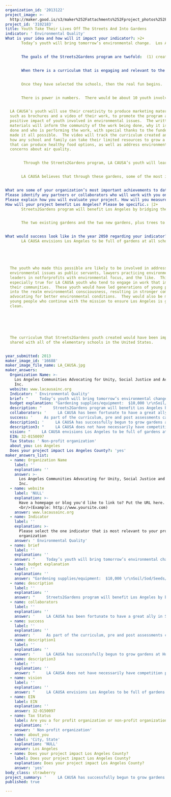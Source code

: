 ```yaml
---
organization_id: '2013122'
project_image: >-
  http://maker.good.is/s3/maker%252Fattachments%252Fproject_photos%252Fimages%252F16688%252Fdisplay%252FLA_CAUSA.jpg=c570x385
project_id: '3102183'
title: Youth Take Their Lives Off The Streets And Into Gardens
indicator: ' Environmental Quality'
What is your idea and how will it impact your indicator?: >2+
       Today’s youth will bring tomorrow’s environmental change.  Los Angeles Communities Advocating for Unity, Social Justice and Action, Inc (LA CAUSA) believes that our youth possess the power to bring systemic change to their environments.  Our youth go from the Streets2Gardens.  The Streets2Gardens program will be a stepping stone to establishing a community’s ability to become selfsustainable by growing its own food, as well as addressing the issue of the quality of air, through the engagement of disenfranchised youth at elementary schools.  


       The goals of the Streets2Gardens program are twofold:  (1) create a curriculum that is engaging to youth and small children in order to encourage participation in growing gardens and trees to improve the environment of impoverished areas; and (2) get different communities in LA County to support green initiatives to improve their environment though planting gardens and trees.  


       When there is a curriculum that is engaging and relevant to the community, the possibilities are endless.  LA CAUSA's youth will create an engaging curriculum for elementary school children in schools the most affected by environmental neglect. LA CAUSA’s youth will also conduct research and determine which elementary schools they wish to approach.  The goal is to select two elementary schools in cities, such as Huntington Park, Highland Park, Rosemead and even as far as Pomona.  These schools will be in addition to two elementary schools which LA CAUSA has already been working with in Los Angeles:  Humphreys Avenue Elementary and Eastman Avenue Elementary School.


       Once they have selected the schools, then the real fun begins.  Alongside the elementary school children, our youth will plant gardens with an array of native Southern California plants, including fruits, vegetables and trees.  As part of the program, our youth, with the assistance of experienced staff, will also educate the elementary school children and the surrounding community about the environmental benefits of growing their own food and planting trees.  They will treat the soil, plant the seeds and trees, harvest the crop, and educate the elementary school children on how they can do the same at home and help the environment, as well as have healthier food options.  The youth will also give workshops to the community about the importance of youth getting involved in environmental issues and share their work at the elementary school gardens.


       There is power in numbers.  There would be about 10 youth involved in this program, broken up into two teams of five and assigned to one of the existing gardens and one of the new gardens.  In addition, our youth will host a minimum of two community workshops, bringing different sections of the County together.  


  LA CAUSA’s youth will use their creativity to produce marketing materials,
  such as brochures and a video of their work, to promote the program and the
  positive impact of youth involved in environmental issues.  The written
  materials will inform the community of the work being done, why it is being
  done and who is performing the work, with special thanks to the funder that
  made it all possible.  The video will track the curriculum created and show
  how any school and family can take their limited resources to grow a garden
  that can produce healthy food options, as well as address environmental
  concerns about air quality.    


        Through the Streets2Gardens program, LA CAUSA’s youth will learn necessary life skills that will be transferrable to postsecondary education and employment opportunities.  They will be taught to be accountable to their peers and the community by being timely, perform, and work as a team.  Therefore, they will receive compensation in the form of stipends to model after a reallife employment situation.  If they do not meet the requirements of the program, then their pay will suffer.  These necessary life skills will give our youth the ability to establish positive habits that will enhance their level of success in postsecondary education and employment.  In educating the elementary school children and the community about the program, our youth will incorporate how life responsibilities affect the outcome of your efforts.  For instance, if the garden keepers lack responsibility and fail to timely care for plants and trees, the environment suffers.       


       LA CAUSA believes that through these gardens, some of the most impoverished areas of Los Angeles can become selfsustainable and be better equipped to control their environment.  Through the involvement of the program's youth, LA CAUSA seeks to show that when you give youth a sense of purpose, they can be catalysts for change no matter where they come from or what their past looks like.  The youth will give back to the community and engage in environmental activism to improve the same area that is currently being destroyed by poverty and environmental neglect.


What are some of your organization’s most important achievements to date?: '     LA CAUSA has successfully begun to grow gardens at Humphreys Elementary and Eastman Elementary.  These gardens have served to host mentor/mentee events and has engaged a number of community youth and elementary school children.  Through the California Endowment, LA CAUSA has also helped corner stores in Boyle Heights change their appearance and products to offer healthier foods, including more fruits and vegetables.  The corner stores receiving this attention are those surrounding poorperforming elementary schools in Boyle Heights.  Recently, San Gabriel Conservation Core and LA CAUSA have been discussing a partnership to grow a community farm that would feed families in need of healthier food options.'
Please identify any partners or collaborators who will work with you on this project.: '     LA CAUSA has been fortunate to have a great ally in San Gabriel Valley Conservation Corp., which has express a interest in creating a partnership to address environmental issues, in particular, the need for the community to become selfsustainable through the cultivation of gardens and farms.  In addition, Humphreys Elementary, Eastman Elementary are current partners in LA CAUSA''s efforts and we look forward to contacting two additional elementary schools to expand the work LA CAUSA has begun.  LA CAUSA will also actively continue looking for opportunities to create partnerships and collaboration with other organizations to further LA CAUSA''s garden ideas.  '
Please explain how you will evaluate your project. How will you measure success?: '     As part of the curriculum, pre and post assessments can be given to the elementary school children, as well as the community members who attend the workshops.  These assessments will reflect how much they knew about the benefits of gardens on the environment before working with LA CAUSA and compare it to the knowledge base after attending an educational session or workshop with LA CAUSA.  It will also measure the likelihood of those engaged in the program to remain involved in the future.  We will create a database to track the age of the participants, knowledge before the program and after, and their likelihood to remain involved in some way with improving their environment.  The goal is to have at least 80% of the participants give the program a successful rating.  '
How will your project benefit Los Angeles? Please be specific.: |2+
       Streets2Gardens program will benefit Los Angeles by bridging the gap between different communities on the issue of environmental neglect.  The Streets2Gardens program will create and promote a garden curriculum that can be replicated in any school and individual home.  The program will also show how youth have a tremendous amount of power in changing the circumstances of their communities.  By putting soil, seeds and trees in the hands of our youth, and connecting them with their community in a positive way, they will become catalysts for systemic change in their environments.  Streets2Gardens will begin by getting 10 youth off the streets and into gardens, creating and teaching a garden curriculum that will be engaging and powerful.  Streets2Gardens will get result in different sections of Los Angeles County coming together to discuss how their environment affects them and how the gardens will begin to address a number of health and environmental issues.  


       The two existing gardens and the two new gardens, plus trees to be planted at all four sites, will begin a trend that will result in improved health and air quality in the area.  The gardens will harvest fruits and vegetables that can be eaten by the children at the school and/or their parents.  With the curriculum that is going to be created and shared with the participating schools, the schools can encourage and teach the parents to plant their own fruit and vegetable gardens.  The possibilities are endless.  


What would success look like in the year 2050 regarding your indicator?: >2+
       LA CAUSA envisions Los Angeles to be full of gardens at all schools and homes.  The schools and homes would provide healthy food options to the community, thus realizing true selfsustainability.  It follows that the air quality would have improved given the increased presence of plants and trees in the communities.  Los Angeles would look green with rich reds, oranges, and yellows, to name a few colors, with crisp wind blowing.   





  The youth who made this possible are likely to be involved in address
  environmental issues as public servants, lawyers practicing environmental law,
  leaders in notforprofits with environmental focus, and the like.  This is
  especially true for LA CAUSA youth who tend to engage in work that improve
  their communities.  These youth would have led generations of young people
  into the realm environmental consciousness, resulting in stronger communities
  advocating for better environmental conditions.  They would also be mentoring
  young people who continue with the mission to ensure Los Angeles is green and
  clean.   






  The curriculum that Streets2Gardens youth created would have been improved and
  shared with all of the elementary schools in the United States.


year_submitted: 2013
maker_image_id: '16688'
maker_image_file_name: LA_CAUSA.jpg
maker_answers:
  Organization Name: >-
    Los Angeles Communities Advocating for Unity, Social Justice and Action,
    Inc.
  website: www.lacausainc.org
  Indicator: ' Environmental Quality'
  brief: "     Today’s youth will bring tomorrow’s environmental change.  Los Angeles Communities Advocating for Unity, Social Justice and Action, Inc (LA CAUSA) believes that our youth possess the power to bring systemic change to their environments.  Our youth go from the Streets2Gardens.  The Streets2Gardens program will be a stepping stone to establishing a community’s ability to become self-sustainable by growing its own food, as well as addressing the issue of the quality of air, through the engagement of disenfranchised youth at elementary schools.  \r\n     The goals of the Streets2Gardens program are two-fold:  (1) create a curriculum that is engaging to youth and small children in order to encourage participation in growing gardens and trees to improve the environment of impoverished areas; and (2) get different communities in LA County to support green initiatives to improve their environment though planting gardens and trees.  \r\n     When there is a curriculum that is engaging and relevant to the community, the possibilities are endless.  LA CAUSA's youth will create an engaging curriculum for elementary school children in schools the most affected by environmental neglect. LA CAUSA’s youth will also conduct research and determine which elementary schools they wish to approach.  The goal is to select two elementary schools in cities, such as Huntington Park, Highland Park, Rosemead and even as far as Pomona.  These schools will be in addition to two elementary schools which LA CAUSA has already been working with in Los Angeles:  Humphreys Avenue Elementary and Eastman Avenue Elementary School.\r\n     Once they have selected the schools, then the real fun begins.  Alongside the elementary school children, our youth will plant gardens with an array of native Southern California plants, including fruits, vegetables and trees.  As part of the program, our youth, with the assistance of experienced staff, will also educate the elementary school children and the surrounding community about the environmental benefits of growing their own food and planting trees.  They will treat the soil, plant the seeds and trees, harvest the crop, and educate the elementary school children on how they can do the same at home and help the environment, as well as have healthier food options.  The youth will also give workshops to the community about the importance of youth getting involved in environmental issues and share their work at the elementary school gardens.\r\n     There is power in numbers.  There would be about 10 youth involved in this program, broken up into two teams of five and assigned to one of the existing gardens and one of the new gardens.  In addition, our youth will host a minimum of two community workshops, bringing different sections of the County together.  \r\nLA CAUSA’s youth will use their creativity to produce marketing materials, such as brochures and a video of their work, to promote the program and the positive impact of youth involved in environmental issues.  The written materials will inform the community of the work being done, why it is being done and who is performing the work, with special thanks to the funder that made it all possible.  The video will track the curriculum created and show how any school and family can take their limited resources to grow a garden that can produce healthy food options, as well as address environmental concerns about air quality.    \r\n      Through the Streets2Gardens program, LA CAUSA’s youth will learn necessary life skills that will be transferrable to post-secondary education and employment opportunities.  They will be taught to be accountable to their peers and the community by being timely, perform, and work as a team.  Therefore, they will receive compensation in the form of stipends to model after a real-life employment situation.  If they do not meet the requirements of the program, then their pay will suffer.  These necessary life skills will give our youth the ability to establish positive habits that will enhance their level of success in post-secondary education and employment.  In educating the elementary school children and the community about the program, our youth will incorporate how life responsibilities affect the outcome of your efforts.  For instance, if the garden keepers lack responsibility and fail to timely care for plants and trees, the environment suffers.       \r\n     LA CAUSA believes that through these gardens, some of the most impoverished areas of Los Angeles can become self-sustainable and be better equipped to control their environment.  Through the involvement of the program's youth, LA CAUSA seeks to show that when you give youth a sense of purpose, they can be catalysts for change no matter where they come from or what their past looks like.  The youth will give back to the community and engage in environmental activism to improve the same area that is currently being destroyed by poverty and environmental neglect.\r\n"
  budget explanation: "Gardening supplies/equipment:  $10,000 \r\nSoil/Sod/Seeds/plants:  $8,500 \r\nTrees:  $2,500\r\nAuto expense (gas/maint): $4,650\r\nTraining and workshop materials: $4,250 \r\nAdvertising/Brochures: $2,000\r\nConsulting (video editing): $3,000 \r\nComputer/Software expense $3,500 \r\nStipends (10 students): $12,000\r\nProgram Director 100%:  $22,500 \r\nExecutive Director 10%:  $8,500 \r\nAdmin Coordinator 10%: $2,286 \r\nFringe Benefits 22% (PR tax, W/C, Health, PR fees): $7,323\r\nAccounting (10%): $2,820\r\nTelephone/Utilities (5%): $1,260 \r\nRent (5%): $4,911 \r\n\r\nTotal:  $100,000\r\n"
  description: "     Streets2Gardens program will benefit Los Angeles by bridging the gap between different communities on the issue of environmental neglect.  The Streets2Gardens program will create and promote a garden curriculum that can be replicated in any school and individual home.  The program will also show how youth have a tremendous amount of power in changing the circumstances of their communities.  By putting soil, seeds and trees in the hands of our youth, and connecting them with their community in a positive way, they will become catalysts for systemic change in their environments.  Streets2Gardens will begin by getting 10 youth off the streets and into gardens, creating and teaching a garden curriculum that will be engaging and powerful.  Streets2Gardens will get result in different sections of Los Angeles County coming together to discuss how their environment affects them and how the gardens will begin to address a number of health and environmental issues.  \r\n     The two existing gardens and the two new gardens, plus trees to be planted at all four sites, will begin a trend that will result in improved health and air quality in the area.  The gardens will harvest fruits and vegetables that can be eaten by the children at the school and/or their parents.  With the curriculum that is going to be created and shared with the participating schools, the schools can encourage and teach the parents to plant their own fruit and vegetable gardens.  The possibilities are endless.  \r\n"
  collaborators: '     LA CAUSA has been fortunate to have a great ally in San Gabriel Valley Conservation Corp., which has express a interest in creating a partnership to address environmental issues, in particular, the need for the community to become self-sustainable through the cultivation of gardens and farms.  In addition, Humphreys Elementary, Eastman Elementary are current partners in LA CAUSA''s efforts and we look forward to contacting two additional elementary schools to expand the work LA CAUSA has begun.  LA CAUSA will also actively continue looking for opportunities to create partnerships and collaboration with other organizations to further LA CAUSA''s garden ideas.  '
  success: '     As part of the curriculum, pre and post assessments can be given to the elementary school children, as well as the community members who attend the workshops.  These assessments will reflect how much they knew about the benefits of gardens on the environment before working with LA CAUSA and compare it to the knowledge base after attending an educational session or workshop with LA CAUSA.  It will also measure the likelihood of those engaged in the program to remain involved in the future.  We will create a database to track the age of the participants, knowledge before the program and after, and their likelihood to remain involved in some way with improving their environment.  The goal is to have at least 80% of the participants give the program a successful rating.  '
  description1: '     LA CAUSA has successfully begun to grow gardens at Humphreys Elementary and Eastman Elementary.  These gardens have served to host mentor/mentee events and has engaged a number of community youth and elementary school children.  Through the California Endowment, LA CAUSA has also helped corner stores in Boyle Heights change their appearance and products to offer healthier foods, including more fruits and vegetables.  The corner stores receiving this attention are those surrounding poor-performing elementary schools in Boyle Heights.  Recently, San Gabriel Conservation Core and LA CAUSA have been discussing a partnership to grow a community farm that would feed families in need of healthier food options.'
  description3: "     LA CAUSA does not have necessarily have competition per se.  Yes, the state has garden programs for elementary schools.  However, those monies are often tied to strict state requirements and often does not allow creativity and true communal engagement to take place. With Streets2Gardens, everyone possible can be involved, including children, school staff, parents, community leaders, the list goes on.  More importantly, it is a program lead by youth and supported by staff.  Most programs are led by staff and the youth are simply participants.  \r\n     Other organizations that do similar work are allies, such as San Gabriel Valley Conservation Corp. They have a great program cultivating a community farm, which LA CAUSA is interested in replicating in other parts of the County, alongside them.  Forming partnerships is ideal and something LA CAUSA is very interested in pursuing.    \r\n"
  vision: "     LA CAUSA envisions Los Angeles to be full of gardens at all schools and homes.  The schools and homes would provide healthy food options to the community, thus realizing true self-sustainability.  It follows that the air quality would have improved given the increased presence of plants and trees in the communities.  Los Angeles would look green with rich reds, oranges, and yellows, to name a few colors, with crisp wind blowing.   \r\n\r\nThe youth who made this possible are likely to be involved in address environmental issues as public servants, lawyers practicing environmental law, leaders in not-for-profits with environmental focus, and the like.  This is especially true for LA CAUSA youth who tend to engage in work that improve their communities.  These youth would have led generations of young people into the realm environmental consciousness, resulting in stronger communities advocating for better environmental conditions.  They would also be mentoring young people who continue with the mission to ensure Los Angeles is green and clean.   \r\n\r\nThe curriculum that Streets2Gardens youth created would have been improved and shared with all of the elementary schools in the United States.\r\n"
  EIN: 32-0150097
  Tax Status: ' Non-profit organization'
  about_you: Los Angeles
  Does your project impact Los Angeles County?: 'yes'
maker_answers_list:
  - name: Organization Name
    label: ''
    explanation: ''
    answer: >-
      Los Angeles Communities Advocating for Unity, Social Justice and Action,
      Inc.
  - name: website
    label: 'NULL'
    explanation: >-
      Have a homepage or blog you'd like to link to? Put the URL here.
      <br/>(Example: http://www.yoursite.com)
    answer: www.lacausainc.org
  - name: Indicator
    label: ''
    explanation: >-
      Please select the one indicator that is most relevant to your project or
      organization
    answer: ' Environmental Quality'
  - name: brief
    label: ''
    explanation: ''
    answer: "     Today’s youth will bring tomorrow’s environmental change.  Los Angeles Communities Advocating for Unity, Social Justice and Action, Inc (LA CAUSA) believes that our youth possess the power to bring systemic change to their environments.  Our youth go from the Streets2Gardens.  The Streets2Gardens program will be a stepping stone to establishing a community’s ability to become self-sustainable by growing its own food, as well as addressing the issue of the quality of air, through the engagement of disenfranchised youth at elementary schools.  \r\n     The goals of the Streets2Gardens program are two-fold:  (1) create a curriculum that is engaging to youth and small children in order to encourage participation in growing gardens and trees to improve the environment of impoverished areas; and (2) get different communities in LA County to support green initiatives to improve their environment though planting gardens and trees.  \r\n     When there is a curriculum that is engaging and relevant to the community, the possibilities are endless.  LA CAUSA's youth will create an engaging curriculum for elementary school children in schools the most affected by environmental neglect. LA CAUSA’s youth will also conduct research and determine which elementary schools they wish to approach.  The goal is to select two elementary schools in cities, such as Huntington Park, Highland Park, Rosemead and even as far as Pomona.  These schools will be in addition to two elementary schools which LA CAUSA has already been working with in Los Angeles:  Humphreys Avenue Elementary and Eastman Avenue Elementary School.\r\n     Once they have selected the schools, then the real fun begins.  Alongside the elementary school children, our youth will plant gardens with an array of native Southern California plants, including fruits, vegetables and trees.  As part of the program, our youth, with the assistance of experienced staff, will also educate the elementary school children and the surrounding community about the environmental benefits of growing their own food and planting trees.  They will treat the soil, plant the seeds and trees, harvest the crop, and educate the elementary school children on how they can do the same at home and help the environment, as well as have healthier food options.  The youth will also give workshops to the community about the importance of youth getting involved in environmental issues and share their work at the elementary school gardens.\r\n     There is power in numbers.  There would be about 10 youth involved in this program, broken up into two teams of five and assigned to one of the existing gardens and one of the new gardens.  In addition, our youth will host a minimum of two community workshops, bringing different sections of the County together.  \r\nLA CAUSA’s youth will use their creativity to produce marketing materials, such as brochures and a video of their work, to promote the program and the positive impact of youth involved in environmental issues.  The written materials will inform the community of the work being done, why it is being done and who is performing the work, with special thanks to the funder that made it all possible.  The video will track the curriculum created and show how any school and family can take their limited resources to grow a garden that can produce healthy food options, as well as address environmental concerns about air quality.    \r\n      Through the Streets2Gardens program, LA CAUSA’s youth will learn necessary life skills that will be transferrable to post-secondary education and employment opportunities.  They will be taught to be accountable to their peers and the community by being timely, perform, and work as a team.  Therefore, they will receive compensation in the form of stipends to model after a real-life employment situation.  If they do not meet the requirements of the program, then their pay will suffer.  These necessary life skills will give our youth the ability to establish positive habits that will enhance their level of success in post-secondary education and employment.  In educating the elementary school children and the community about the program, our youth will incorporate how life responsibilities affect the outcome of your efforts.  For instance, if the garden keepers lack responsibility and fail to timely care for plants and trees, the environment suffers.       \r\n     LA CAUSA believes that through these gardens, some of the most impoverished areas of Los Angeles can become self-sustainable and be better equipped to control their environment.  Through the involvement of the program's youth, LA CAUSA seeks to show that when you give youth a sense of purpose, they can be catalysts for change no matter where they come from or what their past looks like.  The youth will give back to the community and engage in environmental activism to improve the same area that is currently being destroyed by poverty and environmental neglect.\r\n"
  - name: budget explanation
    label: ''
    explanation: ''
    answer: "Gardening supplies/equipment:  $10,000 \r\nSoil/Sod/Seeds/plants:  $8,500 \r\nTrees:  $2,500\r\nAuto expense (gas/maint): $4,650\r\nTraining and workshop materials: $4,250 \r\nAdvertising/Brochures: $2,000\r\nConsulting (video editing): $3,000 \r\nComputer/Software expense $3,500 \r\nStipends (10 students): $12,000\r\nProgram Director 100%:  $22,500 \r\nExecutive Director 10%:  $8,500 \r\nAdmin Coordinator 10%: $2,286 \r\nFringe Benefits 22% (PR tax, W/C, Health, PR fees): $7,323\r\nAccounting (10%): $2,820\r\nTelephone/Utilities (5%): $1,260 \r\nRent (5%): $4,911 \r\n\r\nTotal:  $100,000\r\n"
  - name: description
    label: ''
    explanation: ''
    answer: "     Streets2Gardens program will benefit Los Angeles by bridging the gap between different communities on the issue of environmental neglect.  The Streets2Gardens program will create and promote a garden curriculum that can be replicated in any school and individual home.  The program will also show how youth have a tremendous amount of power in changing the circumstances of their communities.  By putting soil, seeds and trees in the hands of our youth, and connecting them with their community in a positive way, they will become catalysts for systemic change in their environments.  Streets2Gardens will begin by getting 10 youth off the streets and into gardens, creating and teaching a garden curriculum that will be engaging and powerful.  Streets2Gardens will get result in different sections of Los Angeles County coming together to discuss how their environment affects them and how the gardens will begin to address a number of health and environmental issues.  \r\n     The two existing gardens and the two new gardens, plus trees to be planted at all four sites, will begin a trend that will result in improved health and air quality in the area.  The gardens will harvest fruits and vegetables that can be eaten by the children at the school and/or their parents.  With the curriculum that is going to be created and shared with the participating schools, the schools can encourage and teach the parents to plant their own fruit and vegetable gardens.  The possibilities are endless.  \r\n"
  - name: collaborators
    label: ''
    explanation: ''
    answer: '     LA CAUSA has been fortunate to have a great ally in San Gabriel Valley Conservation Corp., which has express a interest in creating a partnership to address environmental issues, in particular, the need for the community to become self-sustainable through the cultivation of gardens and farms.  In addition, Humphreys Elementary, Eastman Elementary are current partners in LA CAUSA''s efforts and we look forward to contacting two additional elementary schools to expand the work LA CAUSA has begun.  LA CAUSA will also actively continue looking for opportunities to create partnerships and collaboration with other organizations to further LA CAUSA''s garden ideas.  '
  - name: success
    label: ''
    explanation: ''
    answer: '     As part of the curriculum, pre and post assessments can be given to the elementary school children, as well as the community members who attend the workshops.  These assessments will reflect how much they knew about the benefits of gardens on the environment before working with LA CAUSA and compare it to the knowledge base after attending an educational session or workshop with LA CAUSA.  It will also measure the likelihood of those engaged in the program to remain involved in the future.  We will create a database to track the age of the participants, knowledge before the program and after, and their likelihood to remain involved in some way with improving their environment.  The goal is to have at least 80% of the participants give the program a successful rating.  '
  - name: description1
    label: ''
    explanation: ''
    answer: '     LA CAUSA has successfully begun to grow gardens at Humphreys Elementary and Eastman Elementary.  These gardens have served to host mentor/mentee events and has engaged a number of community youth and elementary school children.  Through the California Endowment, LA CAUSA has also helped corner stores in Boyle Heights change their appearance and products to offer healthier foods, including more fruits and vegetables.  The corner stores receiving this attention are those surrounding poor-performing elementary schools in Boyle Heights.  Recently, San Gabriel Conservation Core and LA CAUSA have been discussing a partnership to grow a community farm that would feed families in need of healthier food options.'
  - name: description3
    label: ''
    explanation: ''
    answer: "     LA CAUSA does not have necessarily have competition per se.  Yes, the state has garden programs for elementary schools.  However, those monies are often tied to strict state requirements and often does not allow creativity and true communal engagement to take place. With Streets2Gardens, everyone possible can be involved, including children, school staff, parents, community leaders, the list goes on.  More importantly, it is a program lead by youth and supported by staff.  Most programs are led by staff and the youth are simply participants.  \r\n     Other organizations that do similar work are allies, such as San Gabriel Valley Conservation Corp. They have a great program cultivating a community farm, which LA CAUSA is interested in replicating in other parts of the County, alongside them.  Forming partnerships is ideal and something LA CAUSA is very interested in pursuing.    \r\n"
  - name: vision
    label: ''
    explanation: ''
    answer: "     LA CAUSA envisions Los Angeles to be full of gardens at all schools and homes.  The schools and homes would provide healthy food options to the community, thus realizing true self-sustainability.  It follows that the air quality would have improved given the increased presence of plants and trees in the communities.  Los Angeles would look green with rich reds, oranges, and yellows, to name a few colors, with crisp wind blowing.   \r\n\r\nThe youth who made this possible are likely to be involved in address environmental issues as public servants, lawyers practicing environmental law, leaders in not-for-profits with environmental focus, and the like.  This is especially true for LA CAUSA youth who tend to engage in work that improve their communities.  These youth would have led generations of young people into the realm environmental consciousness, resulting in stronger communities advocating for better environmental conditions.  They would also be mentoring young people who continue with the mission to ensure Los Angeles is green and clean.   \r\n\r\nThe curriculum that Streets2Gardens youth created would have been improved and shared with all of the elementary schools in the United States.\r\n"
  - name: EIN
    label: EIN
    explanation: ''
    answer: 32-0150097
  - name: Tax Status
    label: Are you a for profit organization or non-profit organization?
    explanation: ''
    answer: ' Non-profit organization'
  - name: about_you
    label: 'City, State'
    explanation: 'NULL'
    answer: Los Angeles
  - name: Does your project impact Los Angeles County?
    label: Does your project impact Los Angeles County?
    explanation: Does your project impact Los Angeles County?
    answer: 'yes'
body_class: strawberry
project_summary: '     LA CAUSA has successfully begun to grow gardens at Humphreys Elementary and Eastman Elementary.  These gardens have served to host mentor/mentee events and has engaged a number of community youth and elementary school children.  Through the California Endowment, LA CAUSA has also helped corner stores in Boyle Heights change their appearance and products to offer healthier foods, including more fruits and vegetables.  The corner stores receiving this attention are those surrounding poor-performing elementary schools in Boyle Heights.  Recently, San Gabriel Conservation Core and LA CAUSA have been discussing a partnership to grow a community farm that would feed families in need of healthier food options.'
published: true

---
```

